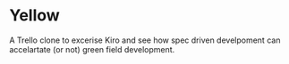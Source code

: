 # Yellow 

A Trello clone to excerise Kiro and see how spec driven develpoment can accelartate (or not) green field development.